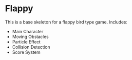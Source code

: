 # Flappy
This is a base skeleton for a flappy bird type game.
Includes:
- Main Character
- Moving Obstacles
- Particle Effect
- Collision Detection
- Score System
